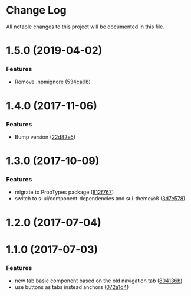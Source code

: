 # Change Log

All notable changes to this project will be documented in this file.

<a name="1.5.0"></a>
# 1.5.0 (2019-04-02)


### Features

* Remove .npmignore ([534ca9b](https://github.com/SUI-Components/schibsted-spain-components/commit/534ca9b))



<a name="1.4.0"></a>
# 1.4.0 (2017-11-06)


### Features

* Bump version ([22d82e5](https://github.com/SUI-Components/schibsted-spain-components/commit/22d82e5))



<a name="1.3.0"></a>
# 1.3.0 (2017-10-09)


### Features

* migrate to PropTypes package ([812f767](https://github.com/SUI-Components/schibsted-spain-components/commit/812f767))
* switch to s-ui/component-dependencies and sui-theme@8 ([3d7e578](https://github.com/SUI-Components/schibsted-spain-components/commit/3d7e578))



<a name="1.2.0"></a>
# 1.2.0 (2017-07-04)



<a name="1.1.0"></a>
# 1.1.0 (2017-07-03)


### Features

* new tab basic component based on the old navigation tab ([804136b](https://github.com/SUI-Components/schibsted-spain-components/commit/804136b))
* use buttons as tabs instead anchors ([072a1d4](https://github.com/SUI-Components/schibsted-spain-components/commit/072a1d4))



